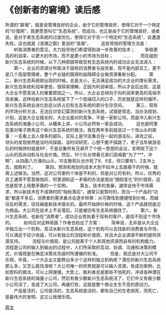 # 《创新者的窘境》读后感

所谓的“窘境”，就是说管理良好的企业，由于它的管理良好，使得它对于一个特定的“价值网”，我更愿意叫它“生态系统”，而成功，也正是由于它的管理良好，或者说，是对于某生态系统的过度优化，使得它对于另一个特定的“生态系统”，会遭遇失败。这也就是《浪潮之巅》里说的“浪潮”。 
　　这些常规的管理方法是： 
　　听取消费者的意见，大力投资他们希望得到进一步改善的技术； 
　　争取更高的利润率，以更大的市场，而不是更小的市场为目标； 
　　…… 
　　而在碰到新兴生态系统的时候，以下几种原因导致现有生态系统内的成功企业无法进入： 
　　第一，企业的资源分布取决于固有的消费者与投资者，而不是内部员工，更不是几个高层管理者，整个产业链的既得利益阻碍企业做资源重新分配。 
　　第二，新兴生态系统刚出现的时候，总是太小，无法满足成功的大企业的增长需求。新兴生态系统利润率更低，很容易理解，正因为利润率低，所以才会后出现，这是大企业不愿意进入的重要原因之一。所以，大企业总倾向于向利润率更高的高端市场发展，这样给新兴生态系统留下了一个低端切入的口子，历史就是这样的循环，新兴生态系统会进化到足以挤占旧有生态系统的部分生存空间。 
　　第三，现有的市场分析方法，无法应对变幻莫测的新兴生态系统，试错是常态，没办法规划、计划，这是大企业擅长的，大企业面对的竞争，不是一家新公司，而是冲入新兴生态系统的海量小公司，从概率上讲，小公司必然有一家会成功。 
　　这也是阿里在面对电子商务这个新兴生态系统的做法，我在两年多前就说过一个攻山头的故事：一支看上去人很多的部队，实际上是10支集合在一起的游击队，进攻之前，领头的发现依然是没时间探路，没时间研究，心想干脆不探路了，老子当年做游击队的时候拼的就是RP，于是召集所有兄弟开了个统一思想的会议，言明攻下这个山头的高尚动机与社会价值。然后，10个队长带着兄弟们高喊着“为了***，冲啊”，从四面八方涌向山头，10支敢死队也许死了8、9支，但只要有1、2支冲上去，就胜利了。 
　　第四，预测和规划的成本大到不如冲上去直接干的时候，就用上述做法。当然，这对公司里的个体是不利的，但是对公司有利，所以，优秀的员工通常不愿意做炮灰，阿里调和这一矛盾的办法是提出“拥抱变化”的价值观，这也是哲学上局整矛盾的一个实例。 
　　第五，技术的发展，通常会快于市场需求，所以新技术在不成熟时的“指标落后”，通常只是暂时的，而当一个产品的“功能”都差不多后，消费者的需求重点会逐步转移：从可靠性到便捷性到价格，而越往后的需求，往往越是新技术擅长的。最终开始拼价格的时候，这个产品就彻底沦为商品。大公司在技术上不会落后，只是被旧有生态系统捆住了。 
　　第六，新兴生态系统，也新在“消费者”，成功企业若执着于现有的客户，是找不到这个市场的。 
　　如何应对这种局面？作者也给出了方案： 
　　简单说，无非是从大企业中独立出一个机构，其试水新兴生态系统，这个机构可以去找新的消费者与市场，可以满足于较少收益，可以有独立的流程和价值观，并且大企业源源不断的提供资源支持。 
　　流程与价值观，是公司脱离于个人和其他资源而自有的机构能力。流程是公司的输入到输出的过程中，人们所采取的互动、协调、沟通和决策的模式，价值观是在确定决策优先级时所遵循的标准。
　　但是，我还是对大公司不乐观，毕竟，一个大企业又能劈出多少个这样的独立机构呢？潜在的新兴生态系统那么多，又怎么能找准呢？大公司唯一的优势就是可以输入资源，有成功案例，比如思科的做法，可以上网搜搜。大势上，胜利者总是那些不怕死的，冲进各种潜在新兴生态系统的海量小公司，然后有极少数新兴生态系统活了，它们中又有极少数小公司活了，变成了大公司，再被打败，这就是整个商业生生不息的原动力。 
　　产品是活的，公司是活的，生态系统是活的，都有自己的生老病死，而死亡，是最伟大的发明，这又让我很乐观。 

[原文](http://www.cnblogs.com/sennly/p/4140043.html)

